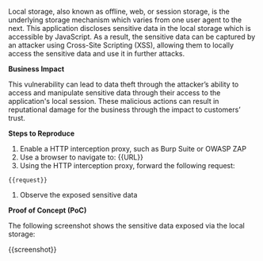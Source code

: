 Local storage, also known as offline, web, or session storage, is the underlying storage mechanism which varies from one user agent to the next. This application discloses sensitive data in the local storage which is accessible by JavaScript. As a result, the sensitive data can be captured by an attacker using Cross-Site Scripting (XSS), allowing them to locally access the sensitive data and use it in further attacks.

**Business Impact**

This vulnerability can lead to data theft through the attacker’s ability to access and manipulate sensitive data through their access to the application's local session. These malicious actions can result in reputational damage for the business through the impact to customers’ trust.

**Steps to Reproduce**

1. Enable a HTTP interception proxy, such as Burp Suite or OWASP ZAP
1. Use a browser to navigate to: {{URL}}
1. Using the HTTP interception proxy, forward the following request:

```HTTP
{{request}}
```

1. Observe the exposed sensitive data

**Proof of Concept (PoC)**

The following screenshot shows the sensitive data exposed via the local storage:

{{screenshot}}

